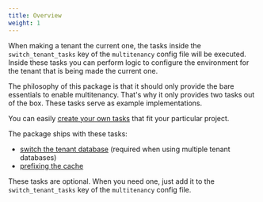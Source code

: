 ```yaml
---
title: Overview
weight: 1
---
```


When making a tenant the current one, the tasks inside the `switch_tenant_tasks` key of the `multitenancy` config file will be executed. Inside these tasks you can perform logic to configure the environment for the tenant that is being made the current one.

The philosophy of this package is that it should only provide the bare essentials to enable multitenancy. That's why it only provides two tasks out of the box. These tasks serve as example implementations.

You can easily [create your own tasks](/docs/laravel-multitenancy/v1/using-tasks-to-prepare-the-environment/creating-your-own-task/) that fit your particular project.

The package ships with these tasks:

- [switch the tenant database](/docs/laravel-multitenancy/v1/using-tasks-to-prepare-the-environment/switching-databases) (required when using multiple tenant databases)
- [prefixing the cache](/docs/laravel-multitenancy/v1/using-tasks-to-prepare-the-environment/prefixing-cache)

These tasks are optional. When you need one, just add it to the `switch_tenant_tasks` key of the `multitenancy` config file.
